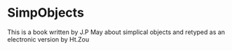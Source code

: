# SimpObjects
This is a book written by J.P May about simplical objects and retyped as an electronic version by Ht.Zou
